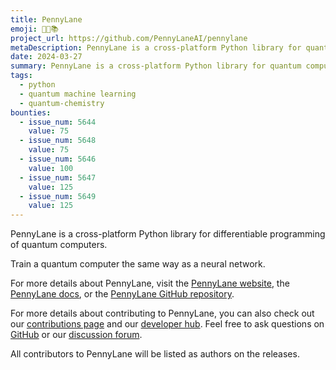 ```yaml
---
title: PennyLane
emoji: 🧑‍🔬📚
project_url: https://github.com/PennyLaneAI/pennylane
metaDescription: PennyLane is a cross-platform Python library for quantum computing, quantum machine learning, and quantum chemistry
date: 2024-03-27
summary: PennyLane is a cross-platform Python library for quantum computing, quantum machine learning, and quantum chemistry
tags:
  - python
  - quantum machine learning
  - quantum-chemistry
bounties:
  - issue_num: 5644
    value: 75
  - issue_num: 5648
    value: 75
  - issue_num: 5646
    value: 100
  - issue_num: 5647
    value: 125
  - issue_num: 5649
    value: 125
---
```


PennyLane is a cross-platform Python library for differentiable programming of quantum computers.

Train a quantum computer the same way as a neural network.

For more details about PennyLane, visit the [PennyLane website](https://pennylane.ai/), the [PennyLane docs](https://pennylane.readthedocs.io/), or the [PennyLane GitHub repository](https://github.com/PennyLaneAI/pennylane).

For more details about contributing to PennyLane, you can also check out our [contributions page](https://github.com/PennyLaneAI/pennylane/blob/master/.github/CONTRIBUTING.md) and our [developer hub](https://pennylane.readthedocs.io/en/stable/development/guide.html). Feel free to ask questions on [GitHub](https://github.com/PennyLaneAI/pennylane) or our [discussion forum](https://discuss.pennylane.ai/).

All contributors to PennyLane will be listed as authors on the releases.
